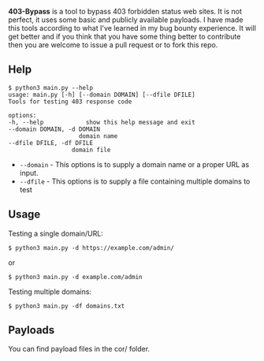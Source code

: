 **403-Bypass** is a tool to bypass 403 forbidden status web sites. It is not perfect, it uses some basic and publicly available payloads. I have made this tools according to what I've learned in my bug bounty experience. It will get better and if you think that you have some thing better to contribute then you are welcome to issue a pull request or to fork this repo.


## Help
```
$ python3 main.py --help                               
usage: main.py [-h] [--domain DOMAIN] [--dfile DFILE]
Tools for testing 403 response code

options:
-h, --help            show this help message and exit
--domain DOMAIN, -d DOMAIN
                    domain name
--dfile DFILE, -df DFILE
                  domain file
```

+ `--domain` - This options is to supply a domain name or a proper URL as input.
+ `--dfile` - This options is to supply a file containing multiple domains to test

## Usage

Testing a single domain/URL:
```
$ python3 main.py -d https://example.com/admin/
```
or 
```
$ python3 main.py -d example.com/admin
```
Testing multiple domains:
```
$ python3 main.py -df domains.txt
```

## Payloads
You can find payload files in the cor/ folder.
